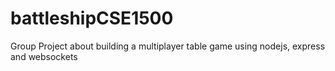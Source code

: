 # battleshipCSE1500
Group Project about building a multiplayer table game using nodejs, express and websockets
